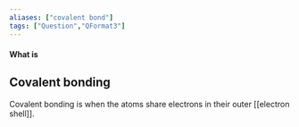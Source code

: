 ```yaml
---
aliases: ["covalent bond"]
tags: ["Question","QFormat3"]
---
```


#### What is
## Covalent bonding
Covalent bonding is when the atoms share electrons in their outer [[electron shell]].

